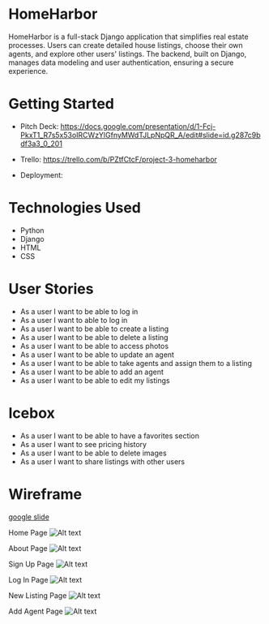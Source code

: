 # HomeHarbor

HomeHarbor is a full-stack Django application that simplifies real estate processes. Users can create detailed house listings, choose their own agents, and explore other users' listings. The backend, built on Django, manages data modeling and user authentication, ensuring a secure experience.

# Getting Started

- Pitch Deck: https://docs.google.com/presentation/d/1-Fcj-PkxT1_R7s5x53oIRCWzYlGfnyMWdTJLpNpQR_A/edit#slide=id.g287c9bdf3a3_0_201

- Trello: https://trello.com/b/PZtfCtcF/project-3-homeharbor

- Deployment:

# Technologies Used

- Python
- Django
- HTML
- CSS
# User Stories

- As a user I want to be able to log in
- As a user I want to able to log in
- As a user I want to be able to create a listing
- As a user I want to be able to delete a listing
- As a user I want to be able to access photos
- As a user I want to be able to update an agent
- As a user I want to be able to take agents and assign them to a listing
- As a user I want to be able to add an agent
- As a user I want to be able to edit my listings

# Icebox

- As a user I want to be able to have a favorites section
- As a user I want to see pricing history
- As a user I want to be able to delete images
- As a user I want to share listings with other users

# Wireframe

[google slide](https://ga-students.slack.com/files/U05L4P283SM/F0609BY0WM6/homeharbor)

Home Page
![Alt text](!%5BHomePage%5D(images:Wireframe.png).png)

About Page
![Alt text](!%5BAbout%5D(images:Wireframe.png).png)

Sign Up Page
![Alt text](!%5BSignUp%5D(images:Wireframe.png).png)

Log In Page
![Alt text](!%5BLogIn%5D(images:Wireframe.png).png)

New Listing Page
![Alt text](!%5BNewListing%5D(images:Wireframe.png).png)

Add Agent Page
![Alt text](!%5BAddAgent%5D(images:Wireframe.png).png)
